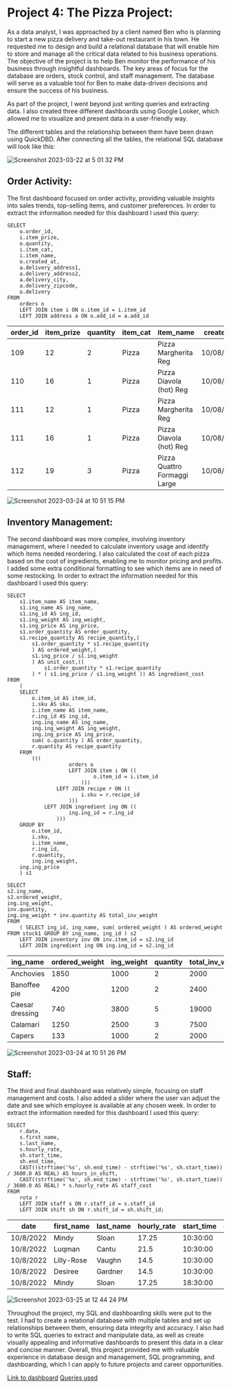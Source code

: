 # Project 4: The Pizza Project:
As a data analyst, I was approached by a client named Ben who is planning to start a new pizza delivery and take-out restaurant in his town. He requested me to design and build a relational database that will enable him to store and manage all the critical data related to his business operations. The objective of the project is to help Ben monitor the performance of his business through insightful dashboards. The key areas of focus for the database are orders, stock control, and staff management. The database will serve as a valuable tool for Ben to make data-driven decisions and ensure the success of his business.

As part of the project, I went beyond just writing queries and extracting data. I also created three different dashboards using Google Looker, which allowed me to visualize and present data in a user-friendly way.

The different tables and the relationship between them have been drawn using QuickDBD. After connecting all the tables, the relational SQL database will look like this:

![Screenshot 2023-03-22 at 5 01 32 PM](https://user-images.githubusercontent.com/29818091/226965890-71248a15-746f-4247-baf7-a951c90cbf98.png)

## Order Activity:
The first dashboard focused on order activity, providing valuable insights into sales trends, top-selling items, and customer preferences. In order to extract the information needed for this dashboard I used this query:

```
SELECT
	o.order_id,
	i.item_prize,
	o.quantity,
	i.item_cat,
	i.item_name,
	o.created_at,
	a.delivery_address1,
	a.delivery_address2,
	a.delivery_city,
	a.delivery_zipcode,
	o.delivery 
FROM
	orders o
	LEFT JOIN item i ON o.item_id = i.item_id
	LEFT JOIN address a ON o.add_id = a.add_id
  ```
|order_id|item_prize|quantity|item_cat|item_name                   |created_at|deliveryaddress1 |deliveryaddress2|delivery_city|delivery_zipcode|delivery|
|--------|----------|--------|--------|----------------------------|----------|-----------------|----------------|-------------|----------------|--------|
|109	   |12	      |2	     |Pizza	  |Pizza Margherita Reg	       |10/08/2022|	607 Trails Road |NULL            |Manchester   |6042	          |1       |
|110	   |16	      |1	     |Pizza	  |Pizza Diavola (hot) Reg     |10/08/2022|	25 Cliffside	  |NULL            |Manchester	 |6042	          |1       |
|111	   |12	      |1	     |Pizza	  |Pizza Margherita Reg	       |10/08/2022|	56 Concord Road |NULL            |Manchester	 |6042	          |1       |
|111	   |16	      |1	     |Pizza	  |Pizza Diavola (hot) Reg     |10/08/2022|	56 Concord Road |NULL            |Manchester	 |6042	          |1       |
|112	   |19	      |3	     |Pizza	  |Pizza Quattro Formaggi Large|10/08/2022|	82 Lookout Drive|NULL            |Manchester	 |6040	          |0       |

![Screenshot 2023-03-24 at 10 51 15 PM](https://user-images.githubusercontent.com/29818091/227715330-41088c54-cad8-4b54-a46c-e4cf2d259f34.png)

## Inventory Management:
The second dashboard was more complex, involving inventory management, where I needed to calculate inventory usage and identify which items needed reordering. I also calculated the cost of each pizza based on the cost of ingredients, enabling me to monitor pricing and profits. I added some extra conditional formatting to see which items are in need of some restocking. In order to extract the information needed for this dashboard I used this query: 

```
SELECT
	s1.item_name AS item_name,
	s1.ing_name AS ing_name,
	s1.ing_id AS ing_id,
	s1.ing_weight AS ing_weight,
	s1.ing_price AS ing_price,
	s1.order_quantity AS order_quantity,
	s1.recipe_quantity AS recipe_quantity,(
		s1.order_quantity * s1.recipe_quantity 
		) AS ordered_weight,(
		s1.ing_price / s1.ing_weight 
		) AS unit_cost,((
			s1.order_quantity * s1.recipe_quantity 
		) * ( s1.ing_price / s1.ing_weight )) AS ingredient_cost 
FROM
	(
	SELECT
		o.item_id AS item_id,
		i.sku AS sku,
		i.item_name AS item_name,
		r.ing_id AS ing_id,
		ing.ing_name AS ing_name,
		ing.ing_weight AS ing_weight,
		ing.ing_price AS ing_price,
		sum( o.quantity ) AS order_quantity,
		r.quantity AS recipe_quantity 
	FROM
		(((
					orders o
					LEFT JOIN item i ON ((
							o.item_id = i.item_id 
						)))
				LEFT JOIN recipe r ON ((
						i.sku = r.recipe_id 
					)))
			LEFT JOIN ingredient ing ON ((
					ing.ing_id = r.ing_id 
				))) 
	GROUP BY
		o.item_id,
		i.sku,
		i.item_name,
		r.ing_id,
		r.quantity,
		ing.ing_weight,
	ing.ing_price 
	) s1

SELECT
s2.ing_name,
s2.ordered_weight,
ing.ing_weight,
inv.quantity,
ing.ing_weight * inv.quantity AS total_inv_weight 
FROM
	( SELECT ing_id, ing_name, sum( ordered_weight ) AS ordered_weight FROM stock1 GROUP BY ing_name, ing_id ) s2
	LEFT JOIN inventory inv ON inv.item_id = s2.ing_id
	LEFT JOIN ingredient ing ON ing.ing_id = s2.ing_id
```
|ing_name       |ordered_weight|ing_weight|quantity|total_inv_weight|
|---------------|--------------|----------|--------|----------------|
|Anchovies	|1850	       |1000	  |2	   |2000            |
|Banoffee pie	|4200	       |1200	  |2	   |2400            |
|Caesar dressing|740	       |3800	  |5	   |19000           |
|Calamari       |1250	       |2500	  |3	   |7500            |
|Capers	        |133	       |1000	  |2	   |2000            |

![Screenshot 2023-03-24 at 10 51 26 PM](https://user-images.githubusercontent.com/29818091/227715401-f3351551-292e-4ffe-bc29-de67b35c263d.png) 

## Staff:
The third and final dashboard was relatively simple, focusing on staff management and costs. I also added a slider where the user van adjust the date and see which employee is available at any chosen week. In order to extract the information needed for this dashboard I used this query: 

```
SELECT
	r.date,
	s.first_name,
	s.last_name,
	s.hourly_rate,
	sh.start_time,
	sh.end_time,
	CAST((strftime('%s', sh.end_time) - strftime('%s', sh.start_time)) / 3600.0 AS REAL) AS hours_in_shift,
	CAST((strftime('%s', sh.end_time) - strftime('%s', sh.start_time)) / 3600.0 AS REAL) * s.hourly_rate AS staff_cost 
FROM
	rota r
	LEFT JOIN staff s ON r.staff_id = s.staff_id
	LEFT JOIN shift sh ON r.shift_id = sh.shift_id;
```
|date     |first_name|last_name|hourly_rate|start_time|end_time|hours_in_shift|staff_cost|
|---------|----------|---------|-----------|----------|--------|--------------|----------|
|10/8/2022|Mindy     |Sloan    |17.25	   |10:30:00  |14:30:00|4.0	      |69.0      |   
|10/8/2022|Luqman    |Cantu    |21.5	   |10:30:00  |14:30:00|4.0	      |86.0      |
|10/8/2022|Lilly-Rose|Vaughn   |14.5       |10:30:00  |14:30:00|4.0	      |58.0      |
|10/8/2022|Desiree   |Gardner  |14.5       |10:30:00  |14:30:00|4.0	      |58.0      |
|10/8/2022|Mindy     |Sloan    |17.25	   |18:30:00  |23:00:00|4.5	      |77.625    | 

![Screenshot 2023-03-25 at 12 44 24 PM](https://user-images.githubusercontent.com/29818091/227715590-282f8623-9bcf-4785-9f3b-6341e21cdfa9.png)

Throughout the project, my SQL and dashboarding skills were put to the test. I had to create a relational database with multiple tables and set up relationships between them, ensuring data integrity and accuracy. I also had to write SQL queries to extract and manipulate data, as well as create visually appealing and informative dashboards to present this data in a clear and concise manner. Overall, this project provided me with valuable experience in database design and management, SQL programming, and dashboarding, which I can apply to future projects and career opportunities.

[Link to dashboard](https://lookerstudio.google.com/s/io2YMLtATEM)
[Queries used](https://github.com/NickZward/Personal-Projects/blob/main/The%20Pizza%20Project/Queries.txt)
